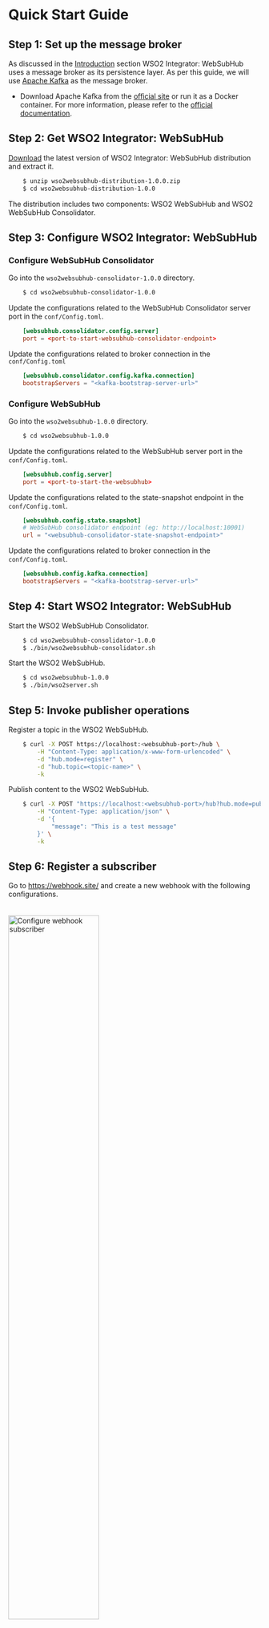 # Quick Start Guide

## Step 1: Set up the message broker

As discussed in the [Introduction](introduction.md) section WSO2 Integrator: WebSubHub uses a message broker as its persistence layer. As per this guide, we will use <a href = "https://kafka.apache.org/">Apache Kafka</a> as the message broker.

* Download Apache Kafka from the <a href = "https://kafka.apache.org/downloads">official site</a> or run it as a Docker container. For more information, please refer to the <a href = "https://kafka.apache.org/quickstart">official documentation</a>.

## Step 2: Get WSO2 Integrator: WebSubHub

<a href = "https://github.com/wso2/product-integrator-websubhub/releases">Download</a> the latest version of WSO2 Integrator: WebSubHub distribution and extract it.

```sh
    $ unzip wso2websubhub-distribution-1.0.0.zip
    $ cd wso2websubhub-distribution-1.0.0
```

The distribution includes two components: WSO2 WebSubHub and WSO2 WebSubHub Consolidator.

## Step 3: Configure WSO2 Integrator: WebSubHub

### Configure WebSubHub Consolidator

Go into the `wso2websubhub-consolidator-1.0.0` directory.

```sh
    $ cd wso2websubhub-consolidator-1.0.0
```

Update the configurations related to the WebSubHub Consolidator server port in the `conf/Config.toml`.

```toml
    [websubhub.consolidator.config.server]
    port = <port-to-start-websubhub-consolidator-endpoint>
```

Update the configurations related to broker connection in the `conf/Config.toml`

```toml
    [websubhub.consolidator.config.kafka.connection]
    bootstrapServers = "<kafka-bootstrap-server-url>"
```

### Configure WebSubHub

Go into the `wso2websubhub-1.0.0` directory.

```sh
    $ cd wso2websubhub-1.0.0
```

Update the configurations related to the WebSubHub server port in the `conf/Config.toml`.

```toml
    [websubhub.config.server]
    port = <port-to-start-the-websubhub>
```

Update the configurations related to the state-snapshot endpoint in the `conf/Config.toml`.

```toml
    [websubhub.config.state.snapshot]
    # WebSubHub consolidator endpoint (eg: http://localhost:10001)
    url = "<websubhub-consolidator-state-snapshot-endpoint>"
```

Update the configurations related to broker connection in the `conf/Config.toml`.

```toml
    [websubhub.config.kafka.connection]
    bootstrapServers = "<kafka-bootstrap-server-url>"
```

## Step 4: Start WSO2 Integrator: WebSubHub

Start the WSO2 WebSubHub Consolidator.

```sh
    $ cd wso2websubhub-consolidator-1.0.0
    $ ./bin/wso2websubhub-consolidator.sh
```

Start the WSO2 WebSubHub.

```sh
    $ cd wso2websubhub-1.0.0
    $ ./bin/wso2server.sh
```

## Step 5: Invoke publisher operations

Register a topic in the WSO2 WebSubHub.

```sh
    $ curl -X POST https://localhost:<websubhub-port>/hub \
        -H "Content-Type: application/x-www-form-urlencoded" \
        -d "hub.mode=register" \
        -d "hub.topic=<topic-name>" \
        -k
```

Publish content to the WSO2 WebSubHub.

```sh
    $ curl -X POST "https://localhost:<websubhub-port>/hub?hub.mode=publish&hub.topic=<topic-name>" \
        -H "Content-Type: application/json" \
        -d '{
            "message": "This is a test message"
        }' \
        -k
```

## Step 6: Register a subscriber

Go to <a href = "https://webhook.site/">https://webhook.site/</a> and create a new webhook with the following configurations.

<a href="{{base_path}}/assets/img/get-started/quickstart/webhook-subscriber-configure.png"><img src="{{base_path}}/assets/img/get-started/quickstart/webhook-subscriber-configure.png" alt="Configure webhook subscriber" width="60%" style="padding-top: 20px" ></a>

Copy the unique URL.

<a href="{{base_path}}/assets/img/get-started/quickstart/webhook-subscriber-url.png"><img src="{{base_path}}/assets/img/get-started/quickstart/webhook-subscriber-url.png" alt="Copy unique URL" width="60%" style="padding-top: 20px" ></a>

URL-encode the copied unique URL and refer to it as `encoded-callback-url`.

Initiate the subscription call using the following cURL.

```sh
    $ curl -X POST "https://localhost:<websubhub-port>/hub" \
        -H "Content-Type: application/x-www-form-urlencoded" \
        -d "hub.topic=<topic-name>" \
        -d "hub.callback=<encoded-callback-url>" \
        -d "hub.mode=subscribe" \
        -d "hub.secret=<subscriber-secret>" \
        -d "hub.lease_seconds=50000000" \
        -k
```

Publish the content to the relevant topic in WSO2 WebSubHub, and you can view the delivered content in the configured webhook endpoint.

<a href="{{base_path}}/assets/img/get-started/quickstart/webhook-subscriber-content-delivery.png"><img src="{{base_path}}/assets/img/get-started/quickstart/webhook-subscriber-content-delivery.png" alt="Copy unique URL" width="60%" style="padding-top: 20px" ></a>

<h2 id="congratulations" class="no-toc">Congratulations</h2>

You have successfully completed `WSO2 Integrator: WebSubHub` quick start guide. 

See the **Configurations** section for more information on:

* [Configuring an external IdP](../configurations/idp.md) for authentication and authorization
* Comprehensive Guide to [Apache Kafka configurations](../configurations/kafka.md)
